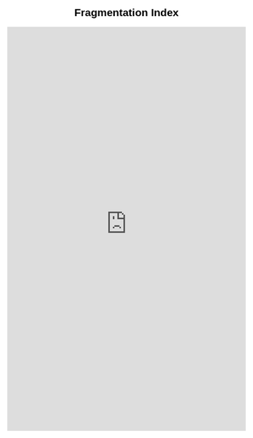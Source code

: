 <!DOCTYPE html>
<html lang="en">
<head>
  <meta charset="UTF-8">
  <title>Geopolitical Fragmentation Index</title>
  <meta name="viewport" content="width=device-width, initial-scale=1.0">
  <style>
    html, body {
      margin: 0;
      padding: 0;
      background-color: white;
      color: black;
      font-family: sans-serif;
    }

    .header {
      padding: 2rem 1rem;
      text-align: center;
      font-size: 1.75rem;
      font-weight: bold;
    }

    section {
      max-width: 960px;
      margin: 0 auto;
      padding: 2rem 1rem;
    }

    h2 {
      text-align: center;
      margin-bottom: 1rem;
    }

    .iframe-fixed {
      width: 100%;
      height: 800px;
      border: none;
      border-radius: 0;
      box-shadow: none;
    }

    @media screen and (max-width: 768px) {
      .iframe-fixed {
        height: 600px;
      }
    }
  </style>
</head>
<body>

  <section>
    <h2>Fragmentation Index</h2>
    <iframe
      class="iframe-fixed"
      src="https://lookerstudio.google.com/embed/reporting/0ca24dc7-dfc7-4018-96f4-7d57b129a872/page/gN8HF"
      allowfullscreen>
    </iframe>
  </section>

</body>
</html>


